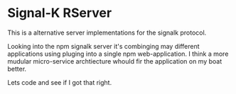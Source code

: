 Signal-K RServer
================

This is a alternative server implementations for the signalk protocol.


Looking into the npm signalk server it's combinging may different applications
using pluging into a single npm web-application. I think a more mudular micro-service
archtiecture whould fir the application on my boat better.

Lets code and see if I got that right.


